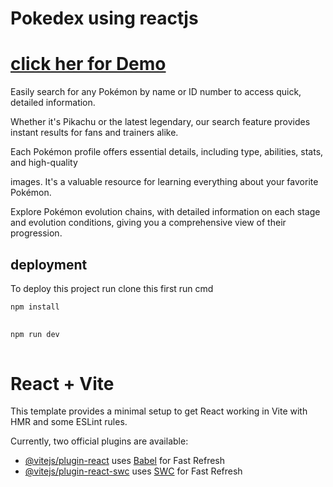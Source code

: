 
# Pokedex using reactjs
# [click her for Demo]([https://katherineoelsner.com/](https://pawan-r4ju.github.io/Pokedex_Reactjs/))

Easily search for any Pokémon by name or ID number to access quick, detailed information. 

Whether it's Pikachu or the latest legendary, our search feature provides instant results for fans and 
trainers alike. 

Each Pokémon profile offers essential details, including type, abilities, stats, and high-quality 

images. It's a valuable resource for learning everything about your favorite Pokémon.

Explore Pokémon evolution chains, with detailed information on each stage and evolution conditions, 
giving you a comprehensive view of their progression.







## deployment


To deploy this project run
clone this first
run cmd
```bash 
npm install
  
```
```bash 
npm run dev
  
```


# React + Vite

This template provides a minimal setup to get React working in Vite with HMR and some ESLint rules.

Currently, two official plugins are available:

- [@vitejs/plugin-react](https://github.com/vitejs/vite-plugin-react/blob/main/packages/plugin-react/README.md) uses [Babel](https://babeljs.io/) for Fast Refresh
- [@vitejs/plugin-react-swc](https://github.com/vitejs/vite-plugin-react-swc) uses [SWC](https://swc.rs/) for Fast Refresh
